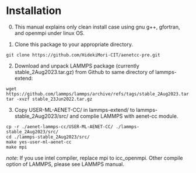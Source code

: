 # Installation

0. This manual explains only clean install case using gnu g++, gfortran, and openmpi under linux OS.

2. Clone this package to your appropriate directory.
``` 
git clone https://github.com/HidekiMori-CIT/aenetcc-pre.git
```

2. Download and unpack LAMMPS package (currently stable_2Aug2023.tar.gz) from Github to same directory of lammps-extend:  
``` 
wget https://github.com/lammps/lammps/archive/refs/tags/stable_2Aug2023.tar.gz
tar -xvzf stable_23Jun2022.tar.gz
``` 

3. Copy USER-ML-AENET-CC/ in lammps-extend/ to lammps-stable_2Aug2023/src/ and complie LAMMPS with aenet-cc module.
```
cp -r ./aenet-lammps-cc/USER-ML-AENET-CC/ ./lammps-stable_2Aug2023/src/  
cd ./lammps-stable_2Aug2023/src/  
make yes-user-ml-aenet-cc
make mpi
```
_note_: If you use intel compiler, replace mpi to icc_openmpi. Other compile option of LAMMPS, please see LAMMPS manual.
